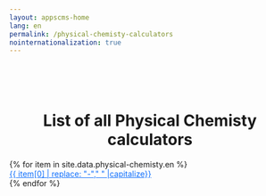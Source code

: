 ```yaml
---
layout: appscms-home
lang: en
permalink: /physical-chemisty-calculators
nointernationalization: true
---
```


<style>
    a:hover {
        text-decoration: underline;
    }
</style>
<div class="row m-0" style="padding-top: 3rem;">
    <div class="col-md-12">
        <h1 class="home-top-h1" style="text-align: center;">List of all Physical Chemisty calculators</h1>
    </div>
</div>
<div class="row m-0 mb-5">
    {% for item in site.data.physical-chemisty.en %}
    <li class="col-md-3 py-2 conver-list" style="list-style: none;">
        <a href="/{{item[0]}}" style="color:#0d6efd !important;">
            {{ item[0] | replace: "-"," " |capitalize}}
        </a>
    </li>
    {% endfor %}
</div>